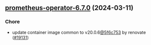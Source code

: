 

## [prometheus-operator-6.7.0](https://github.com/truecharts/charts/compare/prometheus-operator-6.6.1...prometheus-operator-6.7.0) (2024-03-11)

### Chore



- update container image common to v20.0.6[@5f6c753](https://github.com/5f6c753) by renovate ([#19131](https://github.com/truecharts/charts/issues/19131))